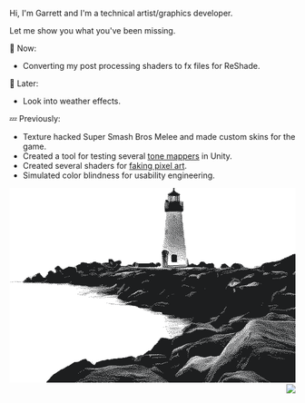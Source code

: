 

Hi, I'm Garrett and I'm a technical artist/graphics developer. 

Let me show you what you've been missing.

💬 Now:
- Converting my post processing shaders to fx files for ReShade.

💭 Later:
- Look into weather effects.

💤 Previously:
- Texture hacked Super Smash Bros Melee and made custom skins for the game.
- Created a tool for testing several [tone mappers](https://youtu.be/wbn5ULLtkHs) in Unity.
- Created several shaders for [faking pixel art](https://youtu.be/8wOUe32Pt-E).
- Simulated color blindness for usability engineering.

<div align="right">
<img src="lighthouse2.png">
</br>
</div>
<img align="right" src="https://komarev.com/ghpvc/?username=garrettgunnell&color=e95c7d&label=Views">